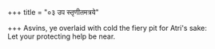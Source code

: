 +++
title = "०३ उप स्तृणीतमत्रये"

+++
Asvins, ye overlaid with cold the fiery pit for Atri's sake:  
     Let your protecting help be near.